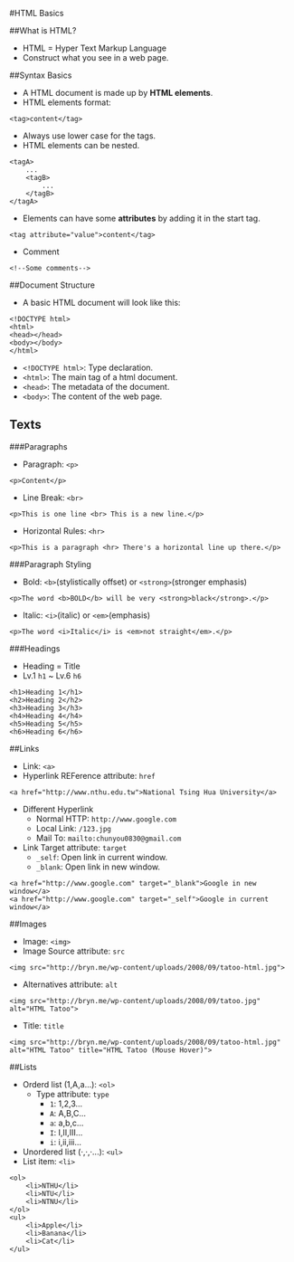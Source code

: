 #HTML Basics

##What is HTML?
* HTML = Hyper Text Markup Language
* Construct what you see in a web page.

##Syntax Basics
* A HTML document is made up by **HTML elements**.
* HTML elements format:
```
<tag>content</tag>
```
* Always use lower case for the tags.
* HTML elements can be nested.
```
<tagA>
	...
	<tagB>
		...
	</tagB>
</tagA>
```
* Elements can have some **attributes** by adding it in the start tag.
```
<tag attribute="value">content</tag>
```
* Comment
```
<!--Some comments-->
```

##Document Structure
* A basic HTML document will look like this:
```
<!DOCTYPE html>
<html>
<head></head>
<body></body>
</html>
```
* `<!DOCTYPE html>`: Type declaration.
* `<html>`: The main tag of a html document.
* `<head>`: The metadata of the document.
* `<body>`: The content of the web page.

## Texts
###Paragraphs
* Paragraph: `<p>`
```
<p>Content</p>
```
* Line Break: `<br>`
```
<p>This is one line <br> This is a new line.</p>
```
* Horizontal Rules: `<hr>`
```
<p>This is a paragraph <hr> There's a horizontal line up there.</p>
```
###Paragraph Styling
* Bold: `<b>`(stylistically offset) or `<strong>`(stronger emphasis)
```
<p>The word <b>BOLD</b> will be very <strong>black</strong>.</p>
```
* Italic: `<i>`(italic) or `<em>`(emphasis)
```
<p>The word <i>Italic</i> is <em>not straight</em>.</p>
```
###Headings
* Heading = Title
* Lv.1 `h1` ~ Lv.6 `h6`
```
<h1>Heading 1</h1>
<h2>Heading 2</h2>
<h3>Heading 3</h3>
<h4>Heading 4</h4>
<h5>Heading 5</h5>
<h6>Heading 6</h6>
```

##Links
* Link: `<a>`
* Hyperlink REFerence attribute: `href`
```
<a href="http://www.nthu.edu.tw">National Tsing Hua University</a>
```
* Different Hyperlink
    * Normal HTTP: `http://www.google.com`
    * Local Link: `/123.jpg`
    * Mail To: `mailto:chunyou0830@gmail.com`
* Link Target attribute: `target`
    * `_self`: Open link in current window.
    * `_blank`: Open link in new window.
```
<a href="http://www.google.com" target="_blank">Google in new window</a>
<a href="http://www.google.com" target="_self">Google in current window</a>
```

##Images
* Image: `<img>`
* Image Source attribute: `src`
```
<img src="http://bryn.me/wp-content/uploads/2008/09/tatoo-html.jpg">
```
* Alternatives attribute: `alt`
```
<img src="http://bryn.me/wp-content/uploads/2008/09/tatoo.jpg" alt="HTML Tatoo">
```
* Title: `title`
```
<img src="http://bryn.me/wp-content/uploads/2008/09/tatoo-html.jpg" alt="HTML Tatoo" title="HTML Tatoo (Mouse Hover)">
```

##Lists
* Orderd list (1,A,a...): `<ol>`
    * Type attribute: `type`
        * `1`: 1,2,3...
        * `A`: A,B,C...
        * `a`: a,b,c...
        * `I`: I,II,III...
        * `i`: i,ii,iii...
* Unordered list (‧,‧,‧...): `<ul>`
* List item: `<li>`
```
<ol>
	<li>NTHU</li>
	<li>NTU</li>
	<li>NTNU</li>
</ol>
<ul>
	<li>Apple</li>
	<li>Banana</li>
	<li>Cat</li>
</ul>
```